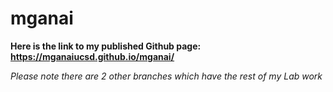 # mganai
**Here is the link to my published Github page: https://mganaiucsd.github.io/mganai/**

*Please note there are 2 other branches which have the rest of my Lab work*
